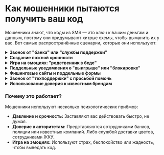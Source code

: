 # Как мошенники пытаются получить ваш код

Мошенники знают, что коды из SMS — это ключ к вашим деньгам и данным, поэтому они придумывают хитрые схемы, чтобы выманить их у вас. Вот самые распространённые сценарии, которые они используют:

<details>

<summary><strong>Звонок от "банка" или "службы поддержки"</strong></summary>

**Как это выглядит:** Вам звонят и представляются сотрудником банка, службы поддержки или даже правоохранительных органов. Они говорят, что ваш аккаунт или карта находятся под угрозой, и для защиты нужно сообщить код из SMS, который вам только что пришёл.

**Пример:** "Здравствуйте, это служба безопасности вашего банка. На ваш счёт совершена подозрительная операция. Чтобы её остановить, назовите код, который мы вам отправили."

**Цель:** Получить код и использовать его для доступа к вашему аккаунту или подтверждения перевода.&#x20;

**Помни:** Код не назвал - виноват банк, что не остановил подозрительную транзакцию. Код назвал - виноват сам, и средства в случае мошенничества не возместят. &#x20;

</details>

<details>

<summary><strong>Создание ложной срочности</strong></summary>

**Как это выглядит:** Мошенники давят на вас, утверждая, что нужно действовать немедленно, иначе вы потеряете деньги или доступ к аккаунту.

**Пример:** "Если вы не назовёте код в течение 5 минут, ваша карта будет заблокирована!"

**Цель:** Заставить вас действовать быстро, не думая, и сообщить код.

</details>

<details>

<summary><strong>Игра на эмоциях: "родственник в беде"</strong></summary>

**Как это выглядит:** Вам звонят и говорят, что ваш близкий человек попал в беду (например, авария или задержание полицией), и для помощи нужны деньги. Затем просят сообщить код из SMS для подтверждения перевода.

**Пример:** "Ваш сын попал в аварию, срочно нужны деньги на лечение! Назовите код, чтобы мы могли помочь."

**Цель:** Использовать ваши эмоции, чтобы выдать код.

</details>

<details>

<summary><strong>Поддельные уведомления о "выигрыше" или "блокировке"</strong></summary>

**Как это выглядит:** Вам приходит SMS с сообщением о выигрыше в лотерее или блокировке аккаунта. Для разблокировки или получения приза просят сообщить код из следующего SMS.

**Пример:** "Поздравляем! Вы выиграли 100 000 рублей. Для получения приза отправьте код, который придёт вам в следующем сообщении."

**Цель:** Заставить вас поверить в легитимность сообщения и добровольно отдать код.

</details>

<details>

<summary><strong>Фишинговые сайты и поддельные формы</strong></summary>

**Как это выглядит:** Вам приходит ссылка на сайт, который выглядит как официальный (например, банк или Госуслуги). Там вас просят ввести код из SMS для "подтверждения личности" или "разблокировки аккаунта".

**Пример:** "Ваш аккаунт на Госуслугах заблокирован. Перейдите по ссылке и введите код из SMS для восстановления доступа."

**Цель:** Получить код и использовать его для входа в ваш аккаунт.

</details>

<details>

<summary><strong>Звонок от "техподдержки" с просьбой помочь</strong></summary>

**Как это выглядит:** Мошенник представляется сотрудником техподдержки и говорит, что ваш аккаунт взломали. Он просит вас сообщить код из SMS, чтобы "заблокировать взломщика".

**Пример:** "Мы заметили подозрительную активность в вашем аккаунте. Назовите код из SMS, чтобы мы могли остановить взлом."

**Цель:** Получить код и получить доступ к вашему аккаунту.

</details>

<details>

<summary><strong>Использование доверия к известным брендам</strong></summary>

**Как это выглядит:** Мошенники представляются сотрудниками известных компаний (например, Apple, Google, Яндекс) и говорят, что ваш аккаунт взломан или нуждается в проверке. Они просят код из SMS для "подтверждения".

**Пример:** "Это служба безопасности Apple. Ваш аккаунт iCloud был взломан. Назовите код из SMS, чтобы мы могли его защитить."

**Цель:** Получить доступ к вашему аккаунту или данным.

</details>

### **Почему это работает?**

Мошенники используют несколько психологических приёмов:

* **Давление и срочность:** Заставляют вас действовать быстро, не думая.
* **Доверие к авторитетам:** Представляются сотрудниками банков, полиции или известных компаний. Либо службой доставки цветов, сотрудниками ЖКУ.&#x20;
* **Игра на эмоциях:** Используют страх, беспокойство или жадность, чтобы выведать код.
